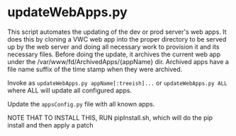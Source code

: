 # updateWebApps.py

This script automates the updating of the dev or prod server's web apps. It does this by cloning a VWC web app into the proper directory to be served 
up by the web server and doing all necessary work to provision it and its necessary files. Before doing the update, it archives the current web app under the /var/www/fd/ArchivedApps/{appName} dir. Archived apps have a file name suffix of the time stamp when they were archived.

Invoke as `updateWebApps.py appName[:treeish]...` or `updateWebApps.py ALL` where ALL will update all configured apps.

Update the `appsConfig.py` file with all known apps.



NOTE THAT TO INSTALL THIS, RUN pipInstall.sh, which will do the pip install and then apply a patch


